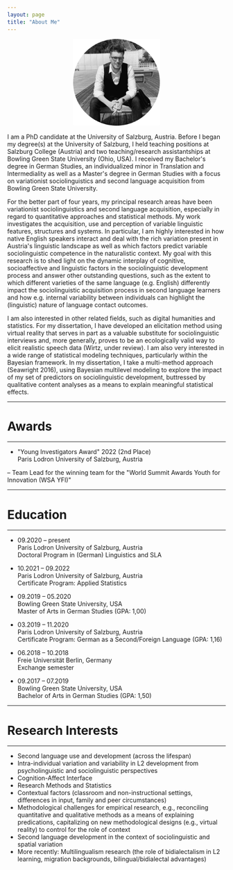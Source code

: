 ```yaml
---
layout: page
title: "About Me"
---
```


<p align="center">
  <img width="200" height="200" src="/images/AboutMePhoto.png">
</p>

I am a PhD candidate at the University of Salzburg, Austria. Before I began my degree(s) at the University of Salzburg, I held teaching positions at Salzburg College (Austria) and two teaching/research assistantships at Bowling Green State University (Ohio, USA). I received my Bachelor's degree in German Studies, an individualized minor in Translation and Intermediality as well as a Master's degree in German Studies with a focus on variationist sociolinguistics and second language acquisition from Bowling Green State University. 

For the better part of four years, my principal research areas have been variationist sociolinguistics and second language acquisition, especially in regard to quantitative approaches and statistical methods. My work investigates the acquisition, use and perception of variable linguistic features, structures and systems. In particular, I am highly interested in how native English speakers interact and deal with the rich variation present in Austria's linguistic landscape as well as which factors predict variable sociolinguistic competence in the naturalistic context. My goal with this research is to shed light on the dynamic interplay of cognitive, socioaffective and linguistic factors in the sociolinguistic development process and answer other outstanding questions, such as the extent to which different varieties of the same language (e.g. English) differently impact the sociolinguistic acquisition process in second language learners and how e.g. internal variability between individuals can highlight the (linguistic) nature of language contact outcomes. 

I am also interested in other related fields, such as digital humanities and statistics. For my dissertation, I have developed an elicitation method using virtual reality that serves in part as a valuable substitute for sociolinguistic interviews and, more generally, proves to be an ecologically valid way to elicit realistic speech data (Wirtz, under review). I am also very interested in a wide range of statistical modeling techniques, particularly within the Bayesian framework. In my dissertation, I take a multi-method approach (Seawright 2016), using Bayesian multilevel modeling to explore the impact of my set of predictors on sociolinguistic development, buttressed by qualitative content analyses as a means to explain meaningful statistical effects. 

----------------
# Awards
----------------
- "Young Investigators Award" 2022 (2nd Place) <br> Paris Lodron University of Salzburg, Austria

– Team Lead for the winning team for the "World Summit Awards Youth for Innovation (WSA YFI)"

----------------
# Education
----------------
- 09.2020 – present <br> Paris Lodron University of Salzburg, Austria <br> Doctoral Program in (German) Linguistics and SLA

- 10.2021 – 09.2022 <br> Paris Lodron University of Salzburg, Austria <br> Certificate Program: Applied Statistics

- 09.2019 – 05.2020 <br> Bowling Green State University, USA <br> Master of Arts in German Studies (GPA: 1,00)

- 03.2019 – 11.2020 <br> Paris Lodron University of Salzburg, Austria <br> Certificate Program: German as a Second/Foreign Language (GPA: 1,16)

- 06.2018 – 10.2018 <br> Freie Universität Berlin, Germany <br> Exchange semester 

- 09.2017 – 07.2019 <br> Bowling Green State University, USA <br> Bachelor of Arts in German Studies (GPA: 1,50)

----------------
# Research Interests
----------------
- Second language use and development (across the lifespan)
- Intra-individual variation and variability in L2 development from psycholinguistic and sociolinguistic perspectives
- Cognition-Affect Interface
- Research Methods and Statistics
- Contextual factors (classroom and non-instructional settings, differences in input, family and peer circumstances)
- Methodological challenges for empirical research, e.g., reconciling quantitative and qualitative methods as a means of explaining predications, capitalizing on new methodological designs (e.g., virtual reality) to control for the role of context
- Second language development in the context of sociolinguistic and spatial variation
- More recently: Multilingualism research (the role of bidialectalism in L2 learning, migration backgrounds, bilingual/bidialectal advantages)
